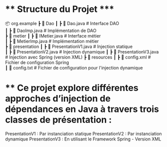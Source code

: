 # ** Structure du Projet ***

📦 org.example
 ┣ 📂 Dao
 ┃ ┣ 📜 Dao.java          # Interface DAO  
 ┃ ┣ 📜 DaoImp.java       # Implémentation de DAO  
 ┣ 📂 metier
 ┃ ┣ 📜 IMetier.java      # Interface métier  
 ┃ ┣ 📜 MetierImp.java    # Implémentation métier  
 ┣ 📂 presentation
 ┃ ┣ 📜 PresentationV1.java  # Injection statique  
 ┃ ┣ 📜 PresentationV2.java  # Injection dynamique 
 ┃ ┣ 📜 PresentationV3.java  # Injection avec Spring (version XML) 
 ┣ 📂 resources
 ┃ ┣ 📜 config.xml         # Fichier de configuration Spring  
 ┃ 📜 config.txt         # Fichier de configuration pour l'injection dynamique  





# ** Ce projet explore différentes approches d’injection de dépendances en Java à travers trois classes de présentation :

PresentationV1 : Par instanciation statique
PresentationV2 : Par instanciation dynamique
PresentationV3 :  En utilisant le Framework Spring
                 - Version XML

